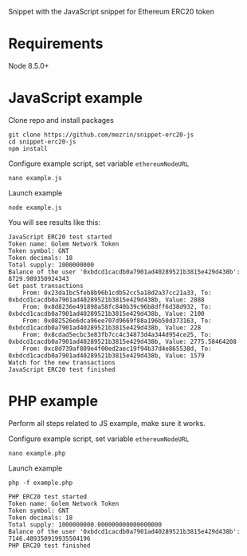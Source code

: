 Snippet with the JavaScript snippet for Ethereum ERC20 token


# Requirements

Node 8.5.0+


# JavaScript example

Clone repo and install packages

```
git clone https://github.com/mezrin/snippet-erc20-js
cd snippet-erc20-js
npm install
```

Configure example script, set variable `ethereumNodeURL`

```
nano example.js
```

Launch example

```
node example.js
```

You will see results like this:

```
JavaScript ERC20 test started
Token name: Golem Network Token
Token symbol: GNT
Token decimals: 18
Total supply: 1000000000
Balance of the user '0xbdcd1cacdb0a7901ad40289521b3815e429d438b': 8729.989350924343
Get past transactions
	From: 0x23da1bc5feb8b96b1cdb52cc5a18d2a37cc21a33, To: 0xbdcd1cacdb0a7901ad40289521b3815e429d438b, Value: 2888
	From: 0x8d8236e491898a58fc840b39c96b8dff6d38d932, To: 0xbdcd1cacdb0a7901ad40289521b3815e429d438b, Value: 2100
	From: 0x082526e6dca96ee707d9669f88a196b50d373163, To: 0xbdcd1cacdb0a7901ad40289521b3815e429d438b, Value: 228
	From: 0x8cdad5ecbc3e83fb7cc4c34873d4a344d954ce25, To: 0xbdcd1cacdb0a7901ad40289521b3815e429d438b, Value: 2775.58464208
	From: 0xc8d739af809e4f00ed2aec19f94b37d4e865538d, To: 0xbdcd1cacdb0a7901ad40289521b3815e429d438b, Value: 1579
Watch for the new transactions
JavaScript ERC20 test finished
```


# PHP example

Perform all steps related to JS example, make sure it works.

Configure example script, set variable `ethereumNodeURL`

```
nano example.php
```

Launch example

```
php -f example.php
```


```
PHP ERC20 test started
Token name: Golem Network Token
Token symbol: GNT
Token decimals: 18
Total supply: 1000000000.000000000000000000
Balance of the user '0xbdcd1cacdb0a7901ad40289521b3815e429d438b': 7146.489350919935504196
PHP ERC20 test finished
```
